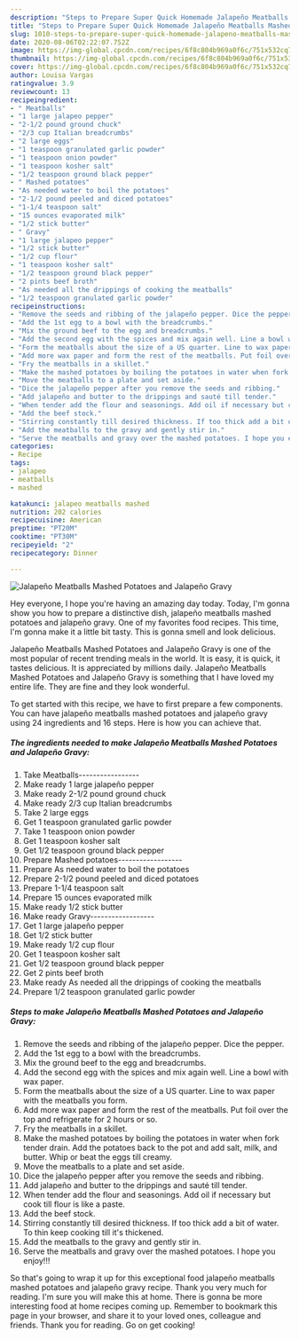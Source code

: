 ```yaml
---
description: "Steps to Prepare Super Quick Homemade Jalapeño Meatballs Mashed Potatoes and Jalapeño Gravy"
title: "Steps to Prepare Super Quick Homemade Jalapeño Meatballs Mashed Potatoes and Jalapeño Gravy"
slug: 1010-steps-to-prepare-super-quick-homemade-jalapeno-meatballs-mashed-potatoes-and-jalapeno-gravy
date: 2020-08-06T02:22:07.752Z
image: https://img-global.cpcdn.com/recipes/6f8c804b969a0f6c/751x532cq70/jalapeno-meatballs-mashed-potatoes-and-jalapeno-gravy-recipe-main-photo.jpg
thumbnail: https://img-global.cpcdn.com/recipes/6f8c804b969a0f6c/751x532cq70/jalapeno-meatballs-mashed-potatoes-and-jalapeno-gravy-recipe-main-photo.jpg
cover: https://img-global.cpcdn.com/recipes/6f8c804b969a0f6c/751x532cq70/jalapeno-meatballs-mashed-potatoes-and-jalapeno-gravy-recipe-main-photo.jpg
author: Louisa Vargas
ratingvalue: 3.9
reviewcount: 13
recipeingredient:
- " Meatballs"
- "1 large jalapeo pepper"
- "2-1/2 pound ground chuck"
- "2/3 cup Italian breadcrumbs"
- "2 large eggs"
- "1 teaspoon granulated garlic powder"
- "1 teaspoon onion powder"
- "1 teaspoon kosher salt"
- "1/2 teaspoon ground black pepper"
- " Mashed potatoes"
- "As needed water to boil the potatoes"
- "2-1/2 pound peeled and diced potatoes"
- "1-1/4 teaspoon salt"
- "15 ounces evaporated milk"
- "1/2 stick butter"
- " Gravy"
- "1 large jalapeo pepper"
- "1/2 stick butter"
- "1/2 cup flour"
- "1 teaspoon kosher salt"
- "1/2 teaspoon ground black pepper"
- "2 pints beef broth"
- "As needed all the drippings of cooking the meatballs"
- "1/2 teaspoon granulated garlic powder"
recipeinstructions:
- "Remove the seeds and ribbing of the jalapeño pepper. Dice the pepper."
- "Add the 1st egg to a bowl with the breadcrumbs."
- "Mix the ground beef to the egg and breadcrumbs."
- "Add the second egg with the spices and mix again well. Line a bowl with wax paper."
- "Form the meatballs about the size of a US quarter. Line to wax paper with the meatballs you form."
- "Add more wax paper and form the rest of the meatballs. Put foil over the top and refrigerate for 2 hours or so."
- "Fry the meatballs in a skillet."
- "Make the mashed potatoes by boiling the potatoes in water when fork tender drain. Add the potatoes back to the pot and add salt, milk, and butter. Whip or beat the eggs till creamy."
- "Move the meatballs to a plate and set aside."
- "Dice the jalapeño pepper after you remove the seeds and ribbing."
- "Add jalapeño and butter to the drippings and sauté till tender."
- "When tender add the flour and seasonings. Add oil if necessary but cook till flour is like a paste."
- "Add the beef stock."
- "Stirring constantly till desired thickness. If too thick add a bit of water. To thin keep cooking till it&#39;s thickened."
- "Add the meatballs to the gravy and gently stir in."
- "Serve the meatballs and gravy over the mashed potatoes. I hope you enjoy!!!"
categories:
- Recipe
tags:
- jalapeo
- meatballs
- mashed

katakunci: jalapeo meatballs mashed 
nutrition: 202 calories
recipecuisine: American
preptime: "PT20M"
cooktime: "PT30M"
recipeyield: "2"
recipecategory: Dinner

---
```



![Jalapeño Meatballs Mashed Potatoes and Jalapeño Gravy](https://img-global.cpcdn.com/recipes/6f8c804b969a0f6c/751x532cq70/jalapeno-meatballs-mashed-potatoes-and-jalapeno-gravy-recipe-main-photo.jpg)

Hey everyone, I hope you're having an amazing day today. Today, I'm gonna show you how to prepare a distinctive dish, jalapeño meatballs mashed potatoes and jalapeño gravy. One of my favorites food recipes. This time, I'm gonna make it a little bit tasty. This is gonna smell and look delicious.

Jalapeño Meatballs Mashed Potatoes and Jalapeño Gravy is one of the most popular of recent trending meals in the world. It is easy, it is quick, it tastes delicious. It is appreciated by millions daily. Jalapeño Meatballs Mashed Potatoes and Jalapeño Gravy is something that I have loved my entire life. They are fine and they look wonderful.




To get started with this recipe, we have to first prepare a few components. You can have jalapeño meatballs mashed potatoes and jalapeño gravy using 24 ingredients and 16 steps. Here is how you can achieve that.

<!--inarticleads1-->

##### The ingredients needed to make Jalapeño Meatballs Mashed Potatoes and Jalapeño Gravy:

1. Take  Meatballs-----------------
1. Make ready 1 large jalapeño pepper
1. Make ready 2-1/2 pound ground chuck
1. Make ready 2/3 cup Italian breadcrumbs
1. Take 2 large eggs
1. Get 1 teaspoon granulated garlic powder
1. Take 1 teaspoon onion powder
1. Get 1 teaspoon kosher salt
1. Get 1/2 teaspoon ground black pepper
1. Prepare  Mashed potatoes------------------
1. Prepare As needed water to boil the potatoes
1. Prepare 2-1/2 pound peeled and diced potatoes
1. Prepare 1-1/4 teaspoon salt
1. Prepare 15 ounces evaporated milk
1. Make ready 1/2 stick butter
1. Make ready  Gravy------------------
1. Get 1 large jalapeño pepper
1. Get 1/2 stick butter
1. Make ready 1/2 cup flour
1. Get 1 teaspoon kosher salt
1. Get 1/2 teaspoon ground black pepper
1. Get 2 pints beef broth
1. Make ready As needed all the drippings of cooking the meatballs
1. Prepare 1/2 teaspoon granulated garlic powder




<!--inarticleads2-->

##### Steps to make Jalapeño Meatballs Mashed Potatoes and Jalapeño Gravy:

1. Remove the seeds and ribbing of the jalapeño pepper. Dice the pepper.
1. Add the 1st egg to a bowl with the breadcrumbs.
1. Mix the ground beef to the egg and breadcrumbs.
1. Add the second egg with the spices and mix again well. Line a bowl with wax paper.
1. Form the meatballs about the size of a US quarter. Line to wax paper with the meatballs you form.
1. Add more wax paper and form the rest of the meatballs. Put foil over the top and refrigerate for 2 hours or so.
1. Fry the meatballs in a skillet.
1. Make the mashed potatoes by boiling the potatoes in water when fork tender drain. Add the potatoes back to the pot and add salt, milk, and butter. Whip or beat the eggs till creamy.
1. Move the meatballs to a plate and set aside.
1. Dice the jalapeño pepper after you remove the seeds and ribbing.
1. Add jalapeño and butter to the drippings and sauté till tender.
1. When tender add the flour and seasonings. Add oil if necessary but cook till flour is like a paste.
1. Add the beef stock.
1. Stirring constantly till desired thickness. If too thick add a bit of water. To thin keep cooking till it&#39;s thickened.
1. Add the meatballs to the gravy and gently stir in.
1. Serve the meatballs and gravy over the mashed potatoes. I hope you enjoy!!!




So that's going to wrap it up for this exceptional food jalapeño meatballs mashed potatoes and jalapeño gravy recipe. Thank you very much for reading. I'm sure you will make this at home. There is gonna be more interesting food at home recipes coming up. Remember to bookmark this page in your browser, and share it to your loved ones, colleague and friends. Thank you for reading. Go on get cooking!
